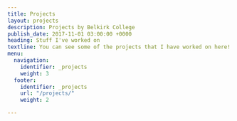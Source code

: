 ```yaml
---
title: Projects
layout: projects
description: Projects by Belkirk College
publish_date: 2017-11-01 03:00:00 +0000
heading: Stuff I've worked on
textline: You can see some of the projects that I have worked on here!
menu:
  navigation:
    identifier: _projects
    weight: 3
  footer:
    identifier: _projects
    url: "/projects/"
    weight: 2

---
```

